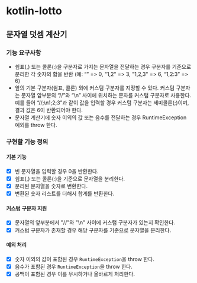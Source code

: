 # kotlin-lotto
## 문자열 덧셈 계산기

### 기능 요구사항
- 쉼표(,) 또는 콜론(:)을 구분자로 가지는 문자열을 전달하는 경우 구분자를 기준으로 분리한 각 숫자의 합을 반환 (예: “” => 0, "1,2" => 3, "1,2,3" => 6, “1,2:3” => 6)
- 앞의 기본 구분자(쉼표, 콜론) 외에 커스텀 구분자를 지정할 수 있다. 커스텀 구분자는 문자열 앞부분의 “//”와 “\n” 사이에 위치하는 문자를 커스텀 구분자로 사용한다. 예를 들어 “//;\n1;2;3”과 같이 값을 입력할 경우 커스텀 구분자는 세미콜론(;)이며, 결과 값은 6이 반환되어야 한다.
- 문자열 계산기에 숫자 이외의 값 또는 음수를 전달하는 경우 RuntimeException 예외를 throw 한다.

### 구현할 기능 정의
#### 기본 기능
- [x] 빈 문자열을 입력할 경우 0을 반환한다.
- [x] 쉼표(,) 또는 콜론(:)을 기준으로 문자열을 분리한다.
- [x] 분리된 문자열을 숫자로 변환한다.
- [x] 변환된 숫자 리스트를 더해서 합계를 반환한다.

#### 커스텀 구분자 지원
- [x] 문자열의 앞부분에서 "//"와 "\n" 사이에 커스텀 구분자가 있는지 확인한다.
- [x] 커스텀 구분자가 존재할 경우 해당 구분자를 기준으로 문자열을 분리한다.

#### 예외 처리
- [x] 숫자 이외의 값이 포함된 경우 `RuntimeException`을 throw 한다.
- [x] 음수가 포함된 경우 `RuntimeException`을 throw 한다.
- [x] 공백이 포함된 경우 이를 무시하거나 올바르게 처리한다.
